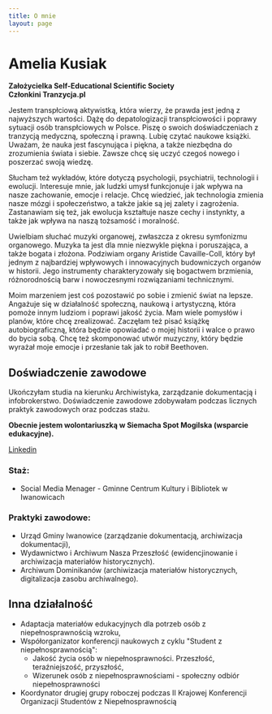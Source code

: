 ```yaml
---
title: O mnie
layout: page
---
```


# Amelia Kusiak  
**Założycielka Self-Educational Scientific Society**  
**Członkini Tranzycja.pl**

Jestem transpłciową aktywistką, która wierzy, że prawda jest jedną z najwyższych wartości. Dążę do depatologizacji transpłciowości i poprawy sytuacji osób transpłciowych w Polsce. Piszę o swoich doświadczeniach z tranzycją medyczną, społeczną i prawną. 
Lubię czytać naukowe książki. Uważam, że nauka jest fascynująca i piękna, a także niezbędna do zrozumienia świata i siebie. Zawsze chcę się uczyć czegoś nowego i poszerzać swoją wiedzę.

Słucham też wykładów, które dotyczą psychologii, psychiatrii, technologii i ewolucji. Interesuje mnie, jak ludzki umysł funkcjonuje i jak wpływa na nasze zachowanie, emocje i relacje. Chcę wiedzieć, jak technologia zmienia nasze mózgi i społeczeństwo, a także jakie są jej zalety i zagrożenia. Zastanawiam się też, jak ewolucja kształtuje nasze cechy i instynkty, a także jak wpływa na naszą tożsamość i moralność.

Uwielbiam słuchać muzyki organowej, zwłaszcza z okresu symfonizmu organowego. Muzyka ta jest dla mnie niezwykle piękna i poruszająca, a także bogata i złożona. Podziwiam organy Aristide Cavaille-Coll, który był jednym z najbardziej wpływowych i innowacyjnych budowniczych organów w historii. Jego instrumenty charakteryzowały się bogactwem brzmienia, różnorodnością barw i nowoczesnymi rozwiązaniami technicznymi.

Moim marzeniem jest coś pozostawić po sobie i zmienić świat na lepsze. Angażuje się w działalność społeczną, naukową i artystyczną, która pomoże innym ludziom i poprawi jakość życia. Mam wiele pomysłów i planów, które chcę zrealizować. Zaczęłam też pisać książkę autobiograficzną, która będzie opowiadać o mojej historii i walce o prawo do bycia sobą. Chcę też skomponować utwór muzyczny, który będzie wyrażał moje emocje i przesłanie tak jak to robił Beethoven.

## Doświadczenie zawodowe

Ukończyłam studia na kierunku Archiwistyka, zarządzanie dokumentacją i infobrokerstwo. Doświadczenie zawodowe zdobywałam podczas licznych praktyk zawodowych oraz podczas stażu.

**Obecnie jestem wolontariuszką w Siemacha Spot Mogilska (wsparcie edukacyjne).**

[Linkedin](https://www.linkedin.com/in/amelia-kusiak/)

### Staż:

- Social Media Menager - Gminne Centrum Kultury i Bibliotek w Iwanowicach

### Praktyki zawodowe:

- Urząd Gminy Iwanowice (zarządzanie dokumentacją, archiwizacja dokumentacji), 
- Wydawnictwo i Archiwum Nasza Przeszłość (ewidencjinowanie i archiwizacja materiałów historycznych). 
- Archiwum Dominikanów (archiwizacja materiałów historycznych, digitalizacja zasobu archiwalnego).

## Inna działalność

- Adaptacja materiałów edukacyjnych dla potrzeb osób z niepełnosprawnością wzroku,
- Współorganizator konferencji naukowych z cyklu "Student z niepełnosprawnością":
  - Jakość życia osób w niepełnosprawności. Przeszłość, teraźniejszość, przyszłość, 
  - Wizerunek osób z niepełnosprawnościami - społeczny odbiór niepełnosprawności
- Koordynator drugiej grupy roboczej podczas II Krajowej Konferencji Organizacji Studentów z Niepełnosprawnością

